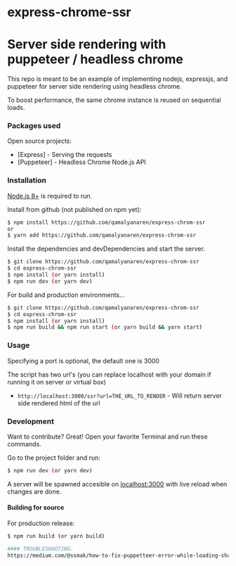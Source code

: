 # express-chrome-ssr
# Server side rendering with puppeteer / headless chrome

This repo is meant to be an example of implementing nodejs, expressjs, and puppeteer for server side rendering using headless chrome.

To boost performance, the same chrome instance is reused on sequential loads.

### Packages used

Open source projects:

* [Express] - Serving the requests
* [Puppeteer] - Headless Chrome Node.js API

### Installation

[Node.js 8+](https://nodejs.org/) is required to run.

Install from github (not published on npm yet):
```sh
$ npm install https://github.com/qamalyanaren/express-chrom-ssr
or
$ yarn add https://github.com/qamalyanaren/express-chrom-ssr
```

Install the dependencies and devDependencies and start the server.

```sh
$ git clone https://github.com/qamalyanaren/express-chrom-ssr
$ cd express-chrom-ssr
$ npm install (or yarn install)
$ npm run dev (or yarn dev)
```

For build and production environments...

```sh
$ git clone https://github.com/qamalyanaren/express-chrom-ssr
$ cd express-chrom-ssr
$ npm install (or yarn install)
$ npm run build && npm run start (or yarn build && yarn start)
```

### Usage

Specifying a port is optional, the default one is 3000

The script has two url's (you can replace localhost with your domain if running it on server or virtual box)

* `http://localhost:3000/ssr?url=THE_URL_TO_RENDER` - Will return server side rendered html of the url

### Development

Want to contribute? Great!
Open your favorite Terminal and run these commands.

Go to the project folder and run:

```sh
$ npm run dev (or yarn dev)
```

A server will be spawned accesible on [localhost:3000](http://localhost:3000) with live reload when changes are done.

#### Building for source
For production release:
```sh
$ npm run build (or yarn build)

#### TROUBLESHOOTING:
https://medium.com/@ssmak/how-to-fix-puppetteer-error-while-loading-shared-libraries-libx11-xcb-so-1-c1918b75acc3
